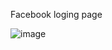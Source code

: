 Facebook loging page

![image](https://github.com/Ravindu-sandaruwan/FB_Page_html_2317121/assets/140746750/f7f4a6eb-7157-4448-ae88-9a040f6ae235)
